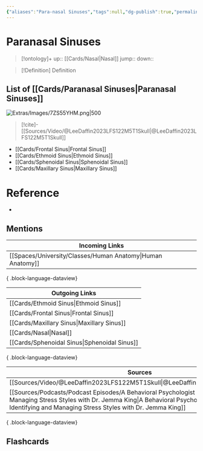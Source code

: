 ```yaml
---
{"aliases":"Para-nasal Sinuses","tags":null,"dg-publish":true,"permalink":"/cards/paranasal-sinuses/","dgPassFrontmatter":true}
---
```


# Paranasal Sinuses

> [!ontology]+
> up:: [[Cards/Nasal\|Nasal]]
> jump:: 
> down:: 

> [!Definition] Definition

## List of [[Cards/Paranasal Sinuses\|Paranasal Sinuses]]

![Extras/Images/7ZS55YHM.png|500](/img/user/Extras/Images/7ZS55YHM.png)

> [!cite]-
> [[Sources/Video/@LeeDaffin2023LFS122M5T1Skull\|@LeeDaffin2023LFS122M5T1Skull]]

- [[Cards/Frontal Sinus\|Frontal Sinus]]
- [[Cards/Ethmoid Sinus\|Ethmoid Sinus]]
- [[Cards/Sphenoidal Sinus\|Sphenoidal Sinus]]
- [[Cards/Maxillary Sinus\|Maxillary Sinus]]

# Reference

- 

## Mentions

| Incoming Links                                                |
| ------------------------------------------------------------- |
| [[Spaces/University/Classes/Human Anatomy\|Human Anatomy]] |

{ .block-language-dataview}

| Outgoing Links                                  |
| ----------------------------------------------- |
| [[Cards/Ethmoid Sinus\|Ethmoid Sinus]]       |
| [[Cards/Frontal Sinus\|Frontal Sinus]]       |
| [[Cards/Maxillary Sinus\|Maxillary Sinus]]   |
| [[Cards/Nasal\|Nasal]]                       |
| [[Cards/Sphenoidal Sinus\|Sphenoidal Sinus]] |

{ .block-language-dataview}

| Sources                                                                                                                                                                                                                                 |
| --------------------------------------------------------------------------------------------------------------------------------------------------------------------------------------------------------------------------------------- |
| [[Sources/Video/@LeeDaffin2023LFS122M5T1Skull\|@LeeDaffin2023LFS122M5T1Skull]]                                                                                                                                                       |
| [[Sources/Podcasts/Podcast Episodes/A Behavioral Psychologist s Tips to Identifying and Managing Stress Styles with Dr. Jemma King\|A Behavioral Psychologist s Tips to Identifying and Managing Stress Styles with Dr. Jemma King]] |

{ .block-language-dataview}

## Flashcards